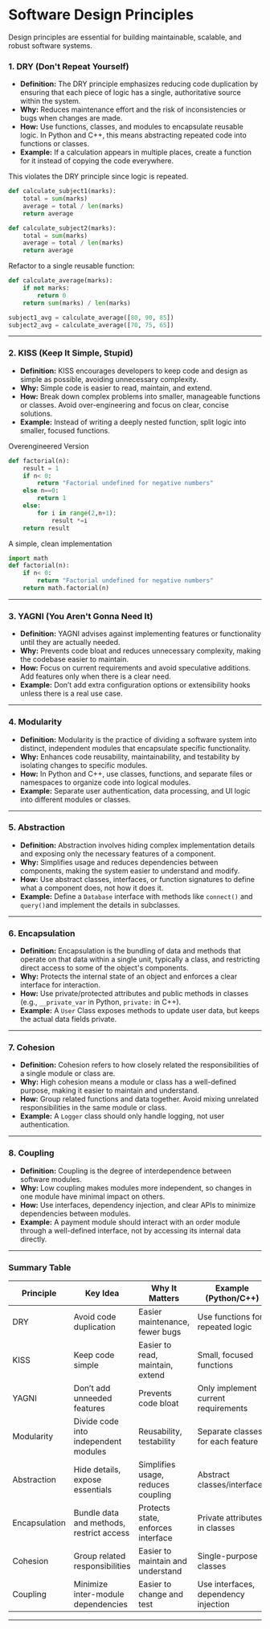 # Software Design Principles

Design principles are essential for building maintainable, scalable, and robust software systems.&#x20;

### 1. DRY (Don't Repeat Yourself) <a href="#id-1-dry-dont-repeat-yourself" id="id-1-dry-dont-repeat-yourself"></a>

* **Definition:** The DRY principle emphasizes reducing code duplication by ensuring that each piece of logic has a single, authoritative source within the system.
* **Why:** Reduces maintenance effort and the risk of inconsistencies or bugs when changes are made.
* **How:** Use functions, classes, and modules to encapsulate reusable logic. In Python and C++, this means abstracting repeated code into functions or classes.
* **Example:** If a calculation appears in multiple places, create a function for it instead of copying the code everywhere.

This violates the DRY principle since logic is repeated.

```python
def calculate_subject1(marks):
    total = sum(marks)
    average = total / len(marks)
    return average

def calculate_subject2(marks):
    total = sum(marks)
    average = total / len(marks)
    return average

```

Refactor to a single reusable function:

```python
def calculate_average(marks):
    if not marks:
        return 0
    return sum(marks) / len(marks)

subject1_avg = calculate_average([80, 90, 85])
subject2_avg = calculate_average([70, 75, 65])
```

***

### 2. KISS (Keep It Simple, Stupid) <a href="#id-2-kiss-keep-it-simple-stupid" id="id-2-kiss-keep-it-simple-stupid"></a>

* **Definition:** KISS encourages developers to keep code and design as simple as possible, avoiding unnecessary complexity.
* **Why:** Simple code is easier to read, maintain, and extend.
* **How:** Break down complex problems into smaller, manageable functions or classes. Avoid over-engineering and focus on clear, concise solutions.
* **Example:** Instead of writing a deeply nested function, split logic into smaller, focused functions.

Overengineered Version

```python
def factorial(n):
    result = 1
    if n< 0:
        return "Factorial undefined for negative numbers"
    else n==0:
        return 1
    else:
        for i in range(2,n+1):
            result *=i
    return result
```

A simple, clean implementation

```python
import math
def factorial(n):
    if n< 0:
        return "Factorial undefined for negative numbers"
    return math.factorial(n)
```

***

### 3. YAGNI (You Aren't Gonna Need It) <a href="#id-3-yagni-you-arent-gonna-need-it" id="id-3-yagni-you-arent-gonna-need-it"></a>

* **Definition:** YAGNI advises against implementing features or functionality until they are actually needed.
* **Why:** Prevents code bloat and reduces unnecessary complexity, making the codebase easier to maintain.
* **How:** Focus on current requirements and avoid speculative additions. Add features only when there is a clear need.
* **Example:** Don’t add extra configuration options or extensibility hooks unless there is a real use case.

***

### 4. Modularity <a href="#id-4-modularity" id="id-4-modularity"></a>

* **Definition:** Modularity is the practice of dividing a software system into distinct, independent modules that encapsulate specific functionality.
* **Why:** Enhances code reusability, maintainability, and testability by isolating changes to specific modules.
* **How:** In Python and C++, use classes, functions, and separate files or namespaces to organize code into logical modules.
* **Example:** Separate user authentication, data processing, and UI logic into different modules or classes.

***

### 5. Abstraction <a href="#id-5-abstraction" id="id-5-abstraction"></a>

* **Definition:** Abstraction involves hiding complex implementation details and exposing only the necessary features of a component.
* **Why:** Simplifies usage and reduces dependencies between components, making the system easier to understand and modify.
* **How:** Use abstract classes, interfaces, or function signatures to define what a component does, not how it does it.
* **Example:** Define a `Database` interface with methods like `connect()` and `query()`and implement the details in subclasses.

***

### 6. Encapsulation <a href="#id-6-encapsulation" id="id-6-encapsulation"></a>

* **Definition:** Encapsulation is the bundling of data and methods that operate on that data within a single unit, typically a class, and restricting direct access to some of the object's components.
* **Why:** Protects the internal state of an object and enforces a clear interface for interaction.
* **How:** Use private/protected attributes and public methods in classes (e.g., `__private_var` in Python, `private:` in C++).
* **Example:** A `User` Class exposes methods to update user data, but keeps the actual data fields private.

***

### 7. Cohesion <a href="#id-7-cohesion" id="id-7-cohesion"></a>

* **Definition:** Cohesion refers to how closely related the responsibilities of a single module or class are.
* **Why:** High cohesion means a module or class has a well-defined purpose, making it easier to maintain and understand.
* **How:** Group related functions and data together. Avoid mixing unrelated responsibilities in the same module or class.
* **Example:** A `Logger` class should only handle logging, not user authentication.

***

### 8. Coupling <a href="#id-8-coupling" id="id-8-coupling"></a>

* **Definition:** Coupling is the degree of interdependence between software modules.
* **Why:** Low coupling makes modules more independent, so changes in one module have minimal impact on others.
* **How:** Use interfaces, dependency injection, and clear APIs to minimize dependencies between modules.
* **Example:** A payment module should interact with an order module through a well-defined interface, not by accessing its internal data directly.

***

### Summary Table <a href="#summary-table" id="summary-table"></a>

| Principle     | Key Idea                                 | Why It Matters                     | Example (Python/C++)                 |
| ------------- | ---------------------------------------- | ---------------------------------- | ------------------------------------ |
| DRY           | Avoid code duplication                   | Easier maintenance, fewer bugs     | Use functions for repeated logic     |
| KISS          | Keep code simple                         | Easier to read, maintain, extend   | Small, focused functions             |
| YAGNI         | Don’t add unneeded features              | Prevents code bloat                | Only implement current requirements  |
| Modularity    | Divide code into independent modules     | Reusability, testability           | Separate classes for each feature    |
| Abstraction   | Hide details, expose essentials          | Simplifies usage, reduces coupling | Abstract classes/interfaces          |
| Encapsulation | Bundle data and methods, restrict access | Protects state, enforces interface | Private attributes in classes        |
| Cohesion      | Group related responsibilities           | Easier to maintain and understand  | Single-purpose classes               |
| Coupling      | Minimize inter-module dependencies       | Easier to change and test          | Use interfaces, dependency injection |

***


